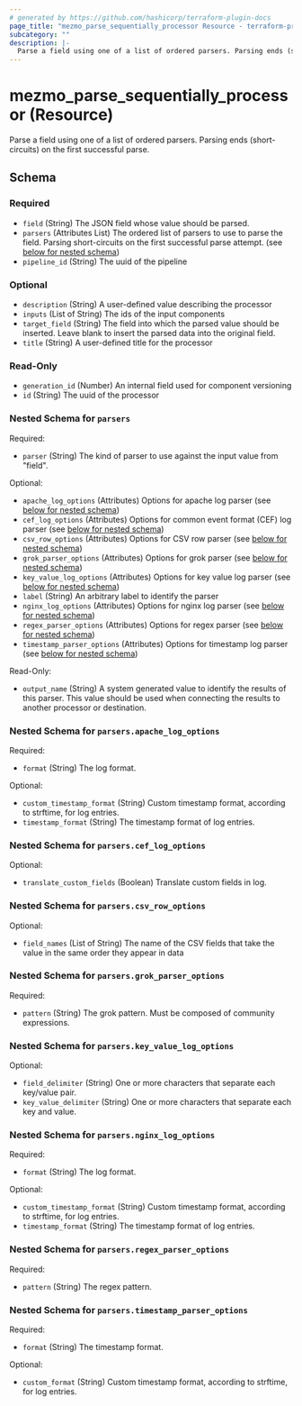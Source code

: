 ```yaml
---
# generated by https://github.com/hashicorp/terraform-plugin-docs
page_title: "mezmo_parse_sequentially_processor Resource - terraform-provider-mezmo"
subcategory: ""
description: |-
  Parse a field using one of a list of ordered parsers. Parsing ends (short-circuits) on the first successful parse.
---
```


# mezmo_parse_sequentially_processor (Resource)

Parse a field using one of a list of ordered parsers. Parsing ends (short-circuits) on the first successful parse.



<!-- schema generated by tfplugindocs -->
## Schema

### Required

- `field` (String) The JSON field whose value should be parsed.
- `parsers` (Attributes List) The ordered list of parsers to use to parse the field. Parsing short-circuits on the first successful parse attempt. (see [below for nested schema](#nestedatt--parsers))
- `pipeline_id` (String) The uuid of the pipeline

### Optional

- `description` (String) A user-defined value describing the processor
- `inputs` (List of String) The ids of the input components
- `target_field` (String) The field into which the parsed value should be inserted. Leave blank to insert the parsed data into the original field.
- `title` (String) A user-defined title for the processor

### Read-Only

- `generation_id` (Number) An internal field used for component versioning
- `id` (String) The uuid of the processor

<a id="nestedatt--parsers"></a>
### Nested Schema for `parsers`

Required:

- `parser` (String) The kind of parser to use against the input value from "field".

Optional:

- `apache_log_options` (Attributes) Options for apache log parser (see [below for nested schema](#nestedatt--parsers--apache_log_options))
- `cef_log_options` (Attributes) Options for common event format (CEF) log parser (see [below for nested schema](#nestedatt--parsers--cef_log_options))
- `csv_row_options` (Attributes) Options for CSV row parser (see [below for nested schema](#nestedatt--parsers--csv_row_options))
- `grok_parser_options` (Attributes) Options for grok parser (see [below for nested schema](#nestedatt--parsers--grok_parser_options))
- `key_value_log_options` (Attributes) Options for key value log parser (see [below for nested schema](#nestedatt--parsers--key_value_log_options))
- `label` (String) An arbitrary label to identify the parser
- `nginx_log_options` (Attributes) Options for nginx log parser (see [below for nested schema](#nestedatt--parsers--nginx_log_options))
- `regex_parser_options` (Attributes) Options for regex parser (see [below for nested schema](#nestedatt--parsers--regex_parser_options))
- `timestamp_parser_options` (Attributes) Options for timestamp log parser (see [below for nested schema](#nestedatt--parsers--timestamp_parser_options))

Read-Only:

- `output_name` (String) A system generated value to identify the results of this parser. This value should be used when connecting the results to another processor or destination.

<a id="nestedatt--parsers--apache_log_options"></a>
### Nested Schema for `parsers.apache_log_options`

Required:

- `format` (String) The log format.

Optional:

- `custom_timestamp_format` (String) Custom timestamp format, according to strftime, for log entries.
- `timestamp_format` (String) The timestamp format of log entries.


<a id="nestedatt--parsers--cef_log_options"></a>
### Nested Schema for `parsers.cef_log_options`

Optional:

- `translate_custom_fields` (Boolean) Translate custom fields in log.


<a id="nestedatt--parsers--csv_row_options"></a>
### Nested Schema for `parsers.csv_row_options`

Optional:

- `field_names` (List of String) The name of the CSV fields that take the value in the same order they appear in data


<a id="nestedatt--parsers--grok_parser_options"></a>
### Nested Schema for `parsers.grok_parser_options`

Required:

- `pattern` (String) The grok pattern. Must be composed of community expressions.


<a id="nestedatt--parsers--key_value_log_options"></a>
### Nested Schema for `parsers.key_value_log_options`

Optional:

- `field_delimiter` (String) One or more characters that separate each key/value pair.
- `key_value_delimiter` (String) One or more characters that separate each key and value.


<a id="nestedatt--parsers--nginx_log_options"></a>
### Nested Schema for `parsers.nginx_log_options`

Required:

- `format` (String) The log format.

Optional:

- `custom_timestamp_format` (String) Custom timestamp format, according to strftime, for log entries.
- `timestamp_format` (String) The timestamp format of log entries.


<a id="nestedatt--parsers--regex_parser_options"></a>
### Nested Schema for `parsers.regex_parser_options`

Required:

- `pattern` (String) The regex pattern.


<a id="nestedatt--parsers--timestamp_parser_options"></a>
### Nested Schema for `parsers.timestamp_parser_options`

Required:

- `format` (String) The timestamp format.

Optional:

- `custom_format` (String) Custom timestamp format, according to strftime, for log entries.


